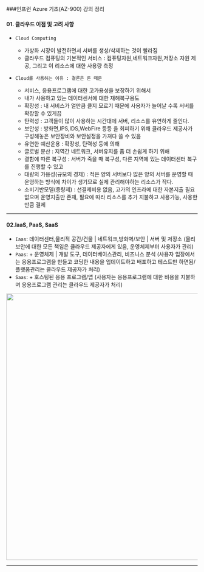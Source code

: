 ###인프런 Azure 기초(AZ-900) 강의 정리

#### 01. 클라우드 이점 및 고려 사항

- `Cloud Computing`
  * 가상화 시장이 발전하면서 서버를 생성/삭제하는 것이 빨라짐
  * 클라우드 컴퓨팅의 기본적인 서비스 : 컴퓨팅자원,네트워크자원,저장소 자원 제공, 그리고 이 리소스에 대한 사용량 측정

- `Cloud를 사용하는 이유 : 결론은 돈 때문`
  * 서비스, 응용프로그램에 대한 고가용성을 보장하기 위해서
  * 내가 사용하고 있는 데이터센서에 대한 재해복구용도
  * 확장성 : 내 서비스가 얼만큼 클지 모르기 때문에 사용자가 늘어날 수록 서버를 확장할 수 있게끔
  * 탄력성 : 고객들이 많이 사용하는 시간대에 서버, 리소스를 유연하게 줄인다.
  * 보안성 : 방화면,IPS,IDS,WebFire 등등 을 회피하기 위해 클라우드 제공사가 구성해놓은 보안장비와 보안설정을 가져다 쓸 수 있음
  * 유연한 예산운용 : 확장성, 탄력성 등에 의해
  * 글로벌 분산 : 지역간 네트워크, 서버유지를 좀 더 손쉽게 하기 위해
  * 결함에 따른 복구성 : 서버가 죽을 때 복구성, 다른 지역에 있는 데이터센터 복구를 진행할 수 있고
  * 대량의 가용성(규모의 경제) : 적은 양의 서버보다 많은 양의 서버를 운영할 때 운영하는 방식에 차이가 생기므로 실제 관리해야하는 리소스가 작다.
  * 소비기반모델(종량제) : 선결제비용 없음, 고가의 인프라에 대한 자본지출 필요없으며 운영지출만 존재, 필요에 따라 리소스를 추가 지불하고 사용가능, 사용한 만큼 결제 

***
#### 02.IaaS, PaaS, SaaS

- `Iaas`: 데이터센터,물리적 공간/건물 | 네트워크,방화벽/보안 | 서버 및 저장소 (물리보안에 대한 모든 책임은 클라우드 제공자에게 있음, 운영체제부터 사용자가 관리)
- `Paas`: + 운영체제 | 개발 도구, 데이터베이스관리, 비즈니스 분석 (사용자 입장에서는 응용프로그램을 만들고 코딩한 내용을 업데이트하고 배포하고 테스트만 하면됨/ 플랫폼관리는 클라우드 제공자가 처리)
- `Saas`: + 호스팅된 응용 프로그램/앱 (사용자는 응용프로그램에 대한 비용을 지불하며 응용프로그램 관리는 클라우드 제공자가 처리)
  
<Image src="https://github.com/jay6366/DevNote/assets/89118231/f79fc937-2bbd-438f-9560-67695fd47cc5" text-align:center width="700"/>

***



